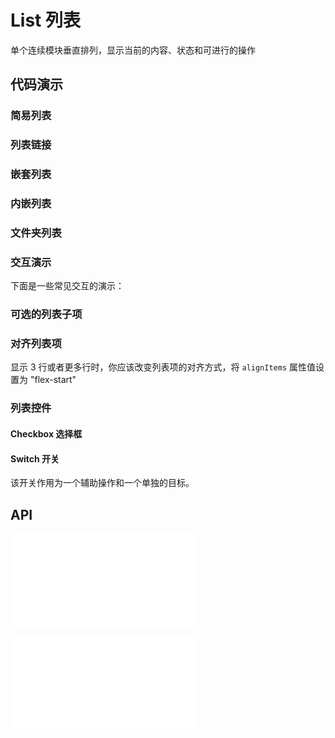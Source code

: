 # List 列表

单个连续模块垂直排列，显示当前的内容、状态和可进行的操作


## 代码演示

### 简易列表

<code src="../../packages/wonder-ui/src/List/demo/demo1.tsx"></code>

### 列表链接

<code src="../../packages/wonder-ui/src/List/demo/listLink.tsx"></code>


### 嵌套列表

<code src="../../packages/wonder-ui/src/List/demo/demo2.tsx"></code>

### 内嵌列表

<code src="../../packages/wonder-ui/src/List/demo/demo8.tsx"></code>

### 文件夹列表

<code src="../../packages/wonder-ui/src/List/demo/demo3.tsx"></code>

### 交互演示

下面是一些常见交互的演示：

<code src="../../packages/wonder-ui/src/List/demo/demo4.tsx"></code>

### 可选的列表子项

<code src="../../packages/wonder-ui/src/List/demo/demo5.tsx"></code>

### 对齐列表项

显示 3 行或者更多行时，你应该改变列表项的对齐方式，将 `alignItems` 属性值设置为 "flex-start"

<code src="../../packages/wonder-ui/src/List/demo/demo6.tsx"></code>



### 列表控件

#### Checkbox 选择框

<code src="../../packages/wonder-ui/src/List/demo/demo7.tsx"></code>

#### Switch 开关

该开关作用为一个辅助操作和一个单独的目标。

<code title="列表控件" src="../../packages/wonder-ui/src/Switch/demo/demo1.tsx"></code>

## API

<embed src="../../packages/wonder-ui/src/ArrowForward/index.md"></embed>

<embed src="../../packages/wonder-ui/src/List/index.md"></embed>
